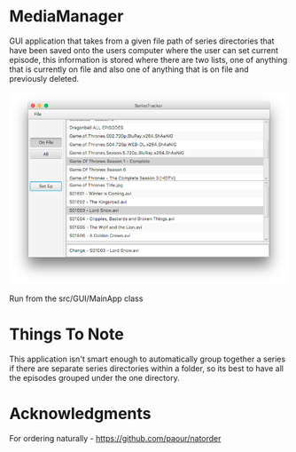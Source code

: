 # MediaManager

GUI application that takes from a given file path of series directories that have been saved onto the users computer where the user can set current episode, this information is stored where there are two lists, one of anything that is currently on file and also one of anything that is on file and previously deleted.

![alt text](screenshot/MainScreen.png "Main Screen After Selecting an Episode")

Run from the src/GUI/MainApp class

# Things To Note
This application isn't smart enough to automatically group together a series if there are separate series directories within a folder, so its best to have all the episodes grouped under the one directory.

# Acknowledgments

For ordering naturally - https://github.com/paour/natorder  
